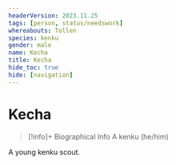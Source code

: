 ```yaml
---
headerVersion: 2023.11.25
tags: [person, status/needswork]
whereabouts: Tollen
species: kenku
gender: male
name: Kecha
title: Kecha
hide_toc: true
hide: [navigation]
---
```

# Kecha
>[!info]+ Biographical Info
> A kenku (he/him)
>> 

A young kenku scout. 


